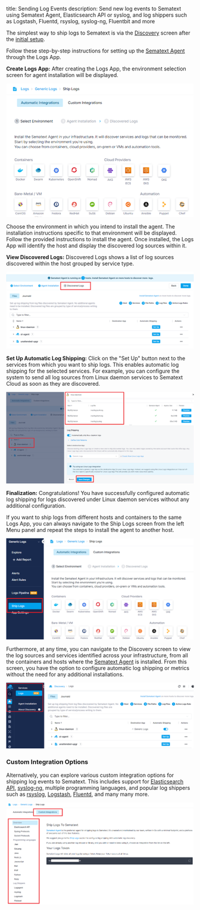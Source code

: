 title: Sending Log Events
description: Send new log events to Sematext using Sematext Agent, Elasticsearch API or syslog, and log shippers such as  Logstash, Fluentd, rsyslog, syslog-ng, Fluentbit and more

The simplest way to ship logs to Sematext is via the [Discovery](discovery/intro/) screen after the [initial setup](discovery/setup/). 

Follow these step-by-step instructions for setting up the [Sematext Agent](https://sematext.com/docs/agents/sematext-agent/) through the Logs App.

**Create Logs App:** After creating the Logs App, the environment selection screen for agent installation will be displayed.

![Logs App Select an Environment](../images/logs/select-environment.png)

Choose the environment in which you intend to install the agent. The installation instructions specific to that environment will be displayed.
Follow the provided instructions to install the agent. Once installed, the Logs App will identify the host and display the discovered log sources within it.

**View Discovered Logs:** Discovered Logs shows a list of log sources discovered within the host grouped by service type.

![Logs App Discovered Logs](../images/logs/discovered-logs.png)

**Set Up Automatic Log Shipping:** Click on the "Set Up" button next to the services from which you want to ship logs. This enables automatic log shipping for the selected services. For example, you can configure the system to send all log sources from Linux daemon services to Sematext Cloud as soon as they are discovered.

![Logs App Set Up Log Shipping](../images/logs/set-up-log-shipping.png)

**Finalization:** Congratulations! You have successfully configured automatic log shipping for logs discovered under Linux daemon services without any additional configuration.

If you want to ship logs from different hosts and containers to the same Logs App, you can always navigate to the Ship Logs screen from the left Menu panel and repeat the steps to install the agent to another host.

![Logs App Ship Logs](../images/logs/ship-logs.png)

Furthermore, at any time, you can navigate to the Discovery screen to view the log sources and services identified across your infrastructure, from all the containers and hosts where the [Sematext Agent](https://sematext.com/docs/agents/sematext-agent/) is installed. From this screen, you have the option to configure automatic log shipping or metrics without the need for any additional installations.

![Sematext Discovery](../images/logs/sematext-discovery.png)

### Custom Integration Options

Alternatively, you can explore various custom integration options for shipping log events to Sematext. This includes support for [Elasticsearch API](index-events-via-elasticsearch-api), [syslog-ng](syslog-ng), multiple programming languages, and popular log shippers such as [rsyslog](rsyslog), [Logstash](logstash), [Fluentd](https://github.com/uken/fluent-plugin-elasticsearch), and many many more.

![Logs App Custom Integrations](../images/logs/custom-integrations.png)
